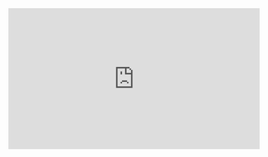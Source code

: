 

<div style="padding:56.09% 0 0 0;position:relative;"><iframe src="https://player.vimeo.com/video/154021854" style="position:absolute;top:0;left:0;width:100%;height:100%;" frameborder="0" webkitallowfullscreen mozallowfullscreen allowfullscreen></iframe></div><script src="https://player.vimeo.com/api/player.js"></script>

<br>
<br>
<br>
<br>